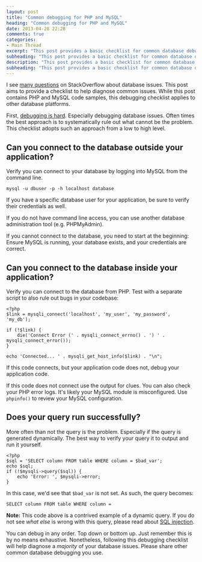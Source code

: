 ```yaml
---
layout: post
title: "Common debugging for PHP and MySQL"
heading: "Common debugging for PHP and MySQL"
date: 2013-04-28 22:28
comments: true
categories: 
- Main Thread
excerpt: "This post provides a basic checklist for common database debugging when developing with examples in PHP and MySQL."
subheading: "This post provides a basic checklist for common database debugging when developing with examples in PHP and MySQL."
description: "This post provides a basic checklist for common database debugging when developing with examples in PHP and MySQL."
subheading: "This post provides a basic checklist for common database debugging when developing with examples in PHP and MySQL."
---
```

I see [many questions](http://stackoverflow.com/search?q=%5Bphp%5D+%5Bmysql%5D+%22database+error%22) on StackOverflow about database issues. This post aims to provide a checklist to help diagnose common issues. While this post contains PHP and MySQL code samples, this debugging checklist applies to other database platforms.

First, [debugging is hard](http://blog.jvroom.com/2012/02/08/debugging-hard-problems/ "Debugging hard problems"). Especially debugging database issues. Often times the best approach is to systematically rule out what cannot be the problem. This checklist adopts such an approach from a low to high level.

## Can you connect to the database outside your application?
Verify you can connect to your database by logging into MySQL from the command line.

	mysql -u dbuser -p -h localhost database

If you have a specific database user for your application, be sure to verify their credentials as well.

If you do not have command line access, you can use another database administration tool (e.g. PHPMyAdmin).

If you cannot connect to the database, you need to start at the beginning: Ensure MySQL is running, your database exists, and your credentials are correct.

## Can you connect to the database inside your application?
Verify you can connect to the database from PHP. Test with a separate script to also rule out bugs in your codebase:


	<?php
	$link = mysqli_connect('localhost', 'my_user', 'my_password', 'my_db');

	if (!$link) {
	    die('Connect Error (' . mysqli_connect_errno() . ') ' . mysqli_connect_error());
	}

	echo 'Connected... ' . mysqli_get_host_info($link) . "\n";

If this code connects, but your application code does not, debug your application code.

If this code does not connect use the output for clues. You can also check your PHP error logs. It's likely your MySQL module is misconfigured. Use `phpinfo()` to review your MySQL configuration.

## Does your query run successfully?
More often than not the query is the problem. Especially if the query is generated dynamically. The best way to verify your query it to output and run it yourself.

	<?php
	$sql = 'SELECT column FROM table WHERE column = $bad_var';
	echo $sql;
	if (!$mysqli->query($sql)) {
	    echo 'Error: ', $mysqli->error;
	}

In this case, we'd see that `$bad_var` is not set. As such, the query becomes:

	SELECT column FROM table WHERE column = 

**Note:** This code above is a contrived example of a dynamic query. If you do not see *what else* is wrong with this query, please read about [SQL injection](http://stackoverflow.com/questions/60174/how-to-prevent-sql-injection-in-php/60496 "How to prevent SQL injection in PHP").

You can debug in any order. Top down or bottom up. Just remember this is by no means exhaustive. Nonetheless, following this debugging checklist will help diagnose a *majority* of your database issues. Please share other common database debugging you use.

